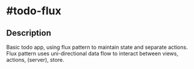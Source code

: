 <h1>#todo-flux</h1>

<h2>Description</h2>
Basic todo app, using flux pattern to maintain state and separate actions. Flux pattern uses uni-directional data flow to interact between views, actions, (server), store.